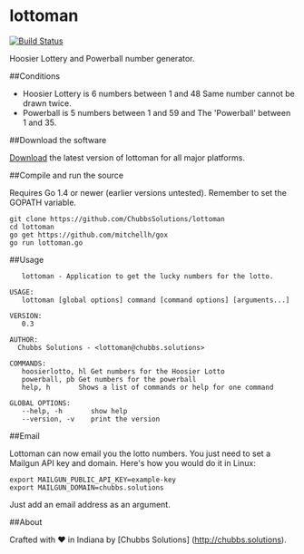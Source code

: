 # lottoman

[![Build Status](https://travis-ci.org/ChubbsSolutions/lottoman.png)](https://travis-ci.org/ChubbsSolutions/lottoman)

Hoosier Lottery and Powerball number generator.

##Conditions
* Hoosier Lottery is 6 numbers between 1 and 48 Same number cannot be drawn twice.
* Powerball is 5 numbers between 1 and 59 and The 'Powerball' between 1 and 35.

##Download the software

[Download](https://github.com/ChubbsSolutions/lottoman/releases) the latest version of lottoman for all major platforms.

##Compile and run the source

Requires Go 1.4 or newer (earlier versions untested). Remember to set the GOPATH variable.

```
git clone https://github.com/ChubbsSolutions/lottoman
cd lottoman
go get https://github.com/mitchellh/gox
go run lottoman.go
```

##Usage

```NAME:
   lottoman - Application to get the lucky numbers for the lotto.

USAGE:
   lottoman [global options] command [command options] [arguments...]

VERSION:
   0.3

AUTHOR:
  Chubbs Solutions - <lottoman@chubbs.solutions>

COMMANDS:
   hoosierlotto, hl	Get numbers for the Hoosier Lotto
   powerball, pb Get numbers for the powerball
   help, h    	 Shows a list of commands or help for one command

GLOBAL OPTIONS:
   --help, -h		show help
   --version, -v	print the version
```

##Email

Lottoman can now email you the lotto numbers. You just need to set a Mailgun API key and domain. Here's how you would do it in Linux:

```
export MAILGUN_PUBLIC_API_KEY=example-key
export MAILGUN_DOMAIN=chubbs.solutions
```
Just add an email address as an argument.


##About

Crafted with :heart: in Indiana by [Chubbs Solutions] (http://chubbs.solutions).
